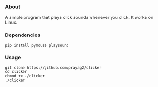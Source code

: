 ### About
A simple program that plays click sounds whenever you click. It works on Linux.

### Dependencies
`pip install pymouse playsound`

  
### Usage
`git clone https://github.com/prayag2/clicker`  
`cd clicker`  
`chmod +x ./clicker`  
`./clicker`
